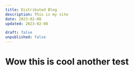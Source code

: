 ```yaml
---
title: Distributed Blog
description: This is my site
date: 2023-02-08
updated: 2023-02-08

draft: false
unpublished: false
---
```


# Wow this is cool another test